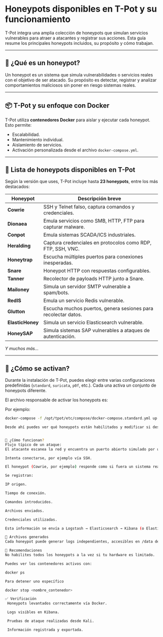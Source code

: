 # Honeypots disponibles en T-Pot y su funcionamiento

T-Pot integra una amplia colección de honeypots que simulan servicios vulnerables para atraer a atacantes y registrar sus acciones. Esta guía resume los principales honeypots incluidos, su propósito y cómo trabajan.

---

## 🎯 ¿Qué es un honeypot?

Un honeypot es un sistema que simula vulnerabilidades o servicios reales con el objetivo de ser atacado. Su propósito es detectar, registrar y analizar comportamientos maliciosos sin poner en riesgo sistemas reales.

---

## 📦 T-Pot y su enfoque con Docker

T-Pot utiliza **contenedores Docker** para aislar y ejecutar cada honeypot. Esto permite:

- Escalabilidad.
- Mantenimiento individual.
- Aislamiento de servicios.
- Activación personalizada desde el archivo `docker-compose.yml`.

---

## 🧰 Lista de honeypots disponibles en T-Pot

Según la versión que uses, T-Pot incluye hasta **23 honeypots**, entre los más destacados:

| Honeypot       | Descripción breve |
|----------------|-------------------|
| **Cowrie**     | SSH y Telnet falso, captura comandos y credenciales. |
| **Dionaea**    | Emula servicios como SMB, HTTP, FTP para capturar malware. |
| **Conpot**     | Emula sistemas SCADA/ICS industriales. |
| **Heralding**  | Captura credenciales en protocolos como RDP, FTP, SSH, VNC. |
| **Honeytrap**  | Escucha múltiples puertos para conexiones inesperadas. |
| **Snare**      | Honeypot HTTP con respuestas configurables. |
| **Tanner**     | Recolector de payloads HTTP junto a Snare. |
| **Mailoney**   | Simula un servidor SMTP vulnerable a spam/bots. |
| **RedIS**      | Emula un servicio Redis vulnerable. |
| **Glutton**    | Escucha muchos puertos, genera sesiones para recolectar datos. |
| **ElasticHoney** | Simula un servicio Elasticsearch vulnerable. |
| **HoneySAP**   | Simula sistemas SAP vulnerables a ataques de autenticación. |

*Y muchos más...*

---

## 🧾 ¿Cómo se activan?

Durante la instalación de T-Pot, puedes elegir entre varias configuraciones predefinidas (`standard`, `suricata`, `p0f`, etc.). Cada una activa un conjunto de honeypots diferente.

El archivo responsable de activar los honeypots es:


Por ejemplo:

```bash
docker-compose -f /opt/tpot/etc/compose/docker-compose.standard.yml up -d

Desde ahí puedes ver qué honeypots están habilitados y modificar si deseas personalizar la instalación.


🧪 ¿Cómo funcionan?
Flujo típico de un ataque:
El atacante escanea la red y encuentra un puerto abierto simulado por un honeypot.

Intenta conectarse, por ejemplo vía SSH.

El honeypot (Cowrie, por ejemplo) responde como si fuera un sistema real.

Se registran:

IP origen.

Tiempo de conexión.

Comandos introducidos.

Archivos enviados.

Credenciales utilizadas.

Esta información se envía a Logstash → Elasticsearch → Kibana (o Elasticvue).

📁 Archivos generados
Cada honeypot puede generar logs independientes, accesibles en /data dentro del contenedor o a través de Kibana.

📌 Recomendaciones
No habilites todos los honeypots a la vez si tu hardware es limitado.

Puedes ver los contenedores activos con:

docker ps

Para detener uno específico

docker stop <nombre_contenedor>

✅ Verificación
 Honeypots levantados correctamente vía Docker.

 Logs visibles en Kibana.

 Pruebas de ataque realizadas desde Kali.

 Información registrada y exportada.




